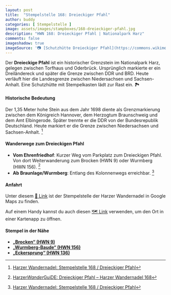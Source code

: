 ```yaml
---
layout: post
title:  "Stempelstelle 168: Dreieckiger Pfahl"
author: buddy
categories: [ Stempelstelle ]
image: assets/images/stampboxes/168-dreieckiger-pfahl.jpg
description: "HWN 168: Dreieckiger Pfahl | Nationalpark Harz"
comments: false
imageshadow: true
imageSource: '📷 [Schutzhütte Dreieckiger Pfahl](https://commons.wikimedia.org/wiki/File:Schutzh%C3%BCtte_Dreieckiger_Pfahl.jpg) von <a href="//commons.wikimedia.org/w/index.php?title=User:Frank_Hebestreit&amp;action=edit&amp;redlink=1" class="new" title="User:Frank Hebestreit (page does not exist)">Frank Hebestreit</a> unter Lizenz [CC BY-SA 4.0](https://creativecommons.org/licenses/by-sa/4.0)'
---
```


Der **Dreieckige Pfahl** ist ein historischer Grenzstein im Nationalpark Harz, gelegen zwischen Torfhaus und Oderbrück. Ursprünglich markierte er ein Dreiländereck und später die Grenze zwischen DDR und BRD. Heute verläuft hier die Landesgrenze zwischen Niedersachsen und Sachsen-Anhalt. Eine Schutzhütte mit Stempelkasten lädt zur Rast ein. 🏞️

#### Historische Bedeutung

Der 1,35 Meter hohe Stein aus dem Jahr 1698 diente als Grenzmarkierung zwischen dem Königreich Hannover, dem Herzogtum Braunschweig und dem Amt Elbingerode. Später trennte er die DDR von der Bundesrepublik Deutschland. Heute markiert er die Grenze zwischen Niedersachsen und Sachsen-Anhalt. [^1]

#### Wanderwege zum Dreieckigen Pfahl

- **Vom Ehrenfriedhof**: Kurzer Weg vom Parkplatz zum Dreieckigen Pfahl. Von dort Weiterwanderung zum Brocken (HWN 9) oder Wurmberg (HWN 156). [^2]
- **Ab Braunlage/Wurmberg**: Entlang des Kolonnenwegs erreichbar. [^1]

#### Anfahrt

Unter diesem [📍 Link](https://www.google.com/maps/dir/?api=1&origin=&destination=51.78133%2C%2010.58055) ist der Stempelstelle der Harzer Wandernadel in Google Maps zu finden.

<div class="android-only">
  Auf einem Handy kannst du auch diesen 
  <a href="geo:51.78133,10.58055">🗺️ Link</a> 
  verwenden, um den Ort in einer Kartenapp zu öffnen.
  <p></p>
</div>

#### Stempel in der Nähe

- [**„Brocken“ (HWN 9)**](/stempelstelle-9-brockenhaus)
- [**„Wurmberg-Baude“ (HWN 156)**](/stempelstelle-156-wurmberg-baude)
- [**„Eckersprung“ (HWN 136)**](/stempelstelle-136-eckersprung)

[^1]: [Harzer Wandernadel: Stempelstelle 168 / Dreieckiger Pfahl](https://www.harzer-wandernadel.de/stempelstellen/uebersichtskarte/stempelstelle-168-dreieckiger-pfahl/)
[^2]: [Harzer*Wander*GuiDE: Dreieckiger Pfahl – Harzer Wandernadel 168](https://www.harzer-wander-gui.de/harzer-wandernadel/168-dreieckiger-pfahl/)
